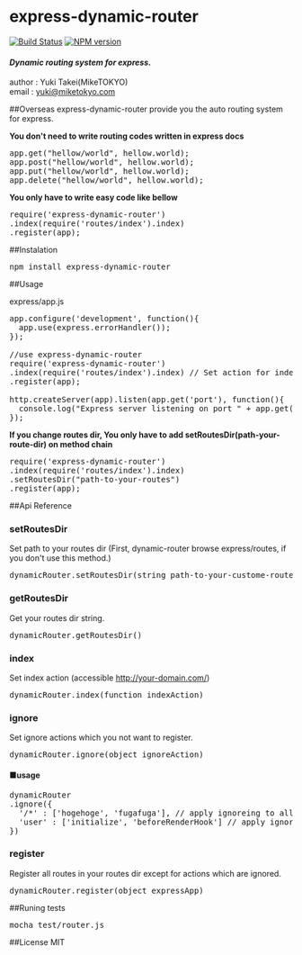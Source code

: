 express-dynamic-router
======================

[![Build Status](https://travis-ci.org/noppoMan/express-dynamic-router.png?branch=master)](https://travis-ci.org/noppoMan/express-dynamic-router)
[![NPM version](https://badge.fury.io/js/express-dynamic-router.png)](http://badge.fury.io/js/express-dynamic-router)

#### *Dynamic routing system for express.*


author : Yuki Takei(MikeTOKYO)  
email : yuki@miketokyo.com  


##Overseas
express-dynamic-router provide you the auto routing system for express.

<b>You don't need to write routing codes written in express docs</b>
<pre>
app.get("hellow/world", hellow.world);
app.post("hellow/world", hellow.world);
app.put("hellow/world", hellow.world);
app.delete("hellow/world", hellow.world);
</pre>

<b>You only have to write easy code like bellow</b>
<pre>
require('express-dynamic-router')
.index(require('routes/index').index)
.register(app);
</pre>

##Instalation
<pre>
npm install express-dynamic-router
</pre>

##Usage

express/app.js
<pre>
app.configure('development', function(){
  app.use(express.errorHandler());
});

//use express-dynamic-router
require('express-dynamic-router')
.index(require('routes/index').index) // Set action for index
.register(app);

http.createServer(app).listen(app.get('port'), function(){
  console.log("Express server listening on port " + app.get('port'));
});
</pre>


<b>If you change routes dir, You only have to add setRoutesDir(path-your-route-dir) on method chain</b>
<pre>
require('express-dynamic-router')
.index(require('routes/index').index)
.setRoutesDir("path-to-your-routes")
.register(app);
</pre>


##Api Reference

### setRoutesDir
Set path to your routes dir (First, dynamic-router browse express/routes, if you don't use this method.)
<pre>
dynamicRouter.setRoutesDir(string path-to-your-custome-routes-dir)
</pre>

### getRoutesDir
Get your routes dir string.
<pre>
dynamicRouter.getRoutesDir()
</pre>


### index
Set index action (accessible http://your-domain.com/)
<pre>
dynamicRouter.index(function indexAction)
</pre>


### ignore
Set ignore actions which you not want to register.
<pre>
dynamicRouter.ignore(object ignoreAction)
</pre>

#### ■usage
<pre>
dynamicRouter
.ignore({
  '/*' : ['hogehoge', 'fugafuga'], // apply ignoreing to all routes.
  'user' : ['initialize', 'beforeRenderHook'] // apply ignoreing to user.
})
</pre>


### register
Register all routes in your routes dir except for actions which are ignored.
<pre>
dynamicRouter.register(object expressApp)
</pre>


##Runing tests
<pre>
mocha test/router.js
</pre>


##License
MIT
